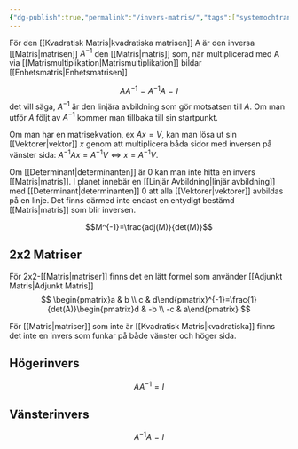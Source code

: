 ```yaml
---
{"dg-publish":true,"permalink":"/invers-matris/","tags":["systemochtransformer","linjäralgebra"]}
---
```


För den [[Kvadratisk Matris\|kvadratiska matrisen]] A är den inversa [[Matris\|matrisen]] $A^{-1}$ den [[Matris\|matris]] som, när multiplicerad med A via [[Matrismultiplikation\|Matrismultiplikation]] bildar [[Enhetsmatris\|Enhetsmatrisen]]

$$
AA^{-1}= A^{-1}A=I
$$
det vill säga, $A^{-1}$ är den linjära avbildning som gör motsatsen till $A$. Om man utför $A$ följt av $A^{-1}$ kommer man tillbaka till sin startpunkt.

Om man har en matrisekvation, ex $Ax=V$, kan man lösa ut sin [[Vektorer\|vektor]] $x$ genom att multiplicera båda sidor med inversen på vänster sida: $A^{-1}Ax=A^{-1}V \Leftrightarrow x=A^{-1}V$. 

Om [[Determinant\|determinanten]] är 0 kan man inte hitta en invers [[Matris\|matris]]. I planet innebär en [[Linjär Avbildning\|linjär avbildning]] med [[Determinant\|determinanten]] 0 att alla [[Vektorer\|vektorer]] avbildas på en linje. Det finns därmed inte endast en entydigt bestämd [[Matris\|matris]] som blir inversen.

$$M^{-1}=\frac{adj(M)}{det(M)}$$


## 2x2 Matriser
För 2x2-[[Matris\|matriser]] finns det en lätt formel som använder [[Adjunkt Matris\|Adjunkt Matris]]
$$
\begin{pmatrix}a & b \\ c & d\end{pmatrix}^{-1}=\frac{1}{det(A)}\begin{pmatrix}d & -b  \\ -c & a\end{pmatrix}
$$


För [[Matris\|matriser]] som inte är [[Kvadratisk Matris\|kvadratiska]] finns det inte en invers som funkar på både vänster och höger sida. 

## Högerinvers

$$AA^{-1}=I$$

## Vänsterinvers

$$A^{-1}A=I$$

